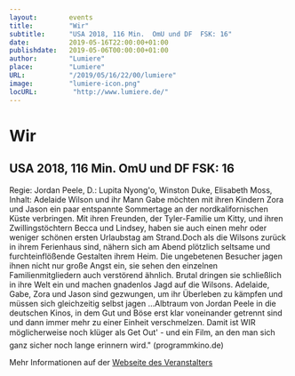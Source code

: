 ```yaml
---
layout:        events
title:         "Wir"
subtitle:      "USA 2018, 116 Min.  OmU und DF  FSK: 16"
date:          2019-05-16T22:00:00+01:00
publishdate:   2019-05-06T00:00:00+01:00
author:        "Lumiere"
place:         "Lumiere"
URL:           "/2019/05/16/22/00/lumiere"
image:         "lumiere-icon.png"
locURL:         "http://www.lumiere.de/"
---
```


Wir
===========

USA 2018, 116 Min.  OmU und DF  FSK: 16
-----------

Regie: Jordan Peele, D.: Lupita Nyong'o, Winston Duke, Elisabeth Moss, Inhalt: Adelaide Wilson und ihr Mann Gabe möchten mit ihren Kindern Zora und Jason ein paar entspannte Sommertage an der nordkalifornischen Küste verbringen. Mit ihren Freunden, der Tyler-Familie um Kitty, und ihren Zwillingstöchtern Becca und Lindsey, haben sie auch einen mehr oder weniger schönen ersten Urlaubstag am Strand.Doch als die Wilsons zurück in ihrem Ferienhaus sind, nähern sich am Abend plötzlich seltsame und furchteinflößende Gestalten ihrem Heim. Die ungebetenen Besucher jagen ihnen nicht nur große Angst ein, sie sehen den einzelnen Familienmitgliedern auch verstörend ähnlich. Brutal dringen sie schließlich in ihre Welt ein und machen gnadenlos Jagd auf die Wilsons. Adelaide, Gabe, Zora und Jason sind gezwungen, um ihr Überleben zu kämpfen und müssen sich gleichzeitig selbst jagen ...Albtraum von Jordan Peele in die deutschen Kinos, in dem Gut und Böse erst klar voneinander getrennt sind und dann immer mehr zu einer Einheit verschmelzen. Damit ist WIR möglicherweise noch klüger als Get Out' - und ein Film, an den man sich ganz sicher noch lange erinnern wird." (programmkino.de)

Mehr Informationen auf der [Webseite des Veranstalters](http://www.lumiere.de/19/05/wir.htm)
